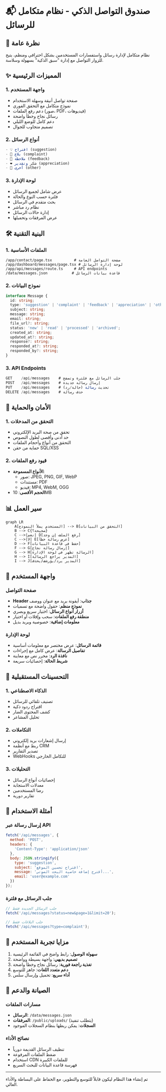 # 📬 صندوق التواصل الذكي - نظام متكامل للرسائل

## 🎯 نظرة عامة
نظام متكامل لإدارة رسائل واستفسارات المستخدمين بشكل احترافي ومنظم، يتيح للزوار التواصل مع إدارة "سبق الذكية" بسهولة وسلاسة.

## ✨ المميزات الرئيسية

### 1. **واجهة المستخدم**
- صفحة تواصل أنيقة وسهلة الاستخدام
- نموذج متكامل مع التحقق الفوري
- دعم رفع الملفات (صور، PDF، فيديوهات)
- رسائل نجاح وخطأ واضحة
- دعم كامل للوضع الليلي
- تصميم متجاوب للجوال

### 2. **أنواع الرسائل**
```typescript
- 💡 اقتراح (suggestion)
- 🚩 بلاغ (complaint)  
- 💬 ملاحظة (feedback)
- ❤️ شكر وتقدير (appreciation)
- 📨 أخرى (other)
```

### 3. **لوحة الإدارة**
- عرض شامل لجميع الرسائل
- فلترة حسب النوع والحالة
- بحث متقدم في الرسائل
- نظام رد مباشر
- إدارة حالات الرسائل
- عرض المرفقات وتحميلها

## 🛠️ البنية التقنية

### 1. **الملفات الأساسية**
```
/app/contact/page.tsx          # صفحة التواصل العامة
/app/dashboard/messages/page.tsx # لوحة إدارة الرسائل
/app/api/messages/route.ts     # API endpoints
/data/messages.json           # قاعدة بيانات الرسائل
```

### 2. **نموذج البيانات**
```typescript
interface Message {
  id: string;
  type: 'suggestion' | 'complaint' | 'feedback' | 'appreciation' | 'other';
  subject: string;
  message: string;
  email: string;
  file_url?: string;
  status: 'new' | 'read' | 'processed' | 'archived';
  created_at: string;
  updated_at?: string;
  response?: string;
  responded_at?: string;
  responded_by?: string;
}
```

### 3. **API Endpoints**
```typescript
GET    /api/messages    # جلب الرسائل مع فلترة وتصفح
POST   /api/messages    # إرسال رسالة جديدة
PUT    /api/messages    # تحديث رسالة (حالة/رد)
DELETE /api/messages    # حذف رسالة
```

## 🔐 الأمان والحماية

### 1. **التحقق من المدخلات**
- تحقق من صحة البريد الإلكتروني
- حد أدنى وأقصى لطول النصوص
- التحقق من أنواع وأحجام الملفات
- حماية من حقن SQL/XSS

### 2. **قيود رفع الملفات**
- **الأنواع المسموحة**: 
  - صور: JPEG, PNG, GIF, WebP
  - مستندات: PDF
  - فيديو: MP4, WebM, OGG
- **الحجم الأقصى**: 10MB

## 📊 سير العمل

```mermaid
graph LR
    A[المستخدم يملأ النموذج] --> B[التحقق من البيانات]
    B --> C{صحيحة؟}
    C -->|نعم| D[رفع الملف إن وجد]
    C -->|لا| E[عرض رسالة خطأ]
    D --> F[حفظ في قاعدة البيانات]
    F --> G[إرسال رسالة نجاح]
    G --> H[الرسالة تظهر في لوحة الإدارة]
    H --> I[المدير يراجع الرسالة]
    I --> J[المدير يرد/يؤرشف/يحذف]
```

## 🎨 واجهة المستخدم

### صفحة التواصل
- **Header جذاب**: أيقونة بريد مع عنوان ووصف
- **نموذج منظم**: حقول واضحة مع تسميات
- **أزرار أنواع الرسائل**: اختيار سريع وبصري
- **منطقة رفع الملفات**: سحب وإفلات أو اختيار
- **معلومات إضافية**: خصوصية وبريد بديل

### لوحة الإدارة
- **قائمة الرسائل**: عرض مختصر مع معلومات أساسية
- **تفاصيل الرسالة**: عرض كامل مع إجراءات
- **نافذة الرد**: محرر نص مع معاينة
- **شريط الحالة**: إحصائيات سريعة

## 🚀 التحسينات المستقبلية

### 1. **الذكاء الاصطناعي**
- تصنيف تلقائي للرسائل
- اقتراح ردود ذكية
- كشف المحتوى الضار
- تحليل المشاعر

### 2. **التكاملات**
- إرسال إشعارات بريد إلكتروني
- ربط مع أنظمة CRM
- تصدير التقارير
- WebHooks للتكامل الخارجي

### 3. **التحليلات**
- إحصائيات أنواع الرسائل
- معدلات الاستجابة
- رضا المستخدمين
- تقارير دورية

## 📝 أمثلة الاستخدام

### إرسال رسالة عبر API
```javascript
fetch('/api/messages', {
  method: 'POST',
  headers: {
    'Content-Type': 'application/json'
  },
  body: JSON.stringify({
    type: 'suggestion',
    subject: 'اقتراح تحسين الموقع',
    message: 'أقترح إضافة خاصية البحث الصوتي...',
    email: 'user@example.com'
  })
});
```

### جلب الرسائل مع فلترة
```javascript
// جلب الرسائل الجديدة فقط
fetch('/api/messages?status=new&page=1&limit=20');

// جلب البلاغات فقط
fetch('/api/messages?type=complaint');
```

## 🌟 مزايا تجربة المستخدم

1. **سهولة الوصول**: رابط واضح في القائمة الرئيسية
2. **تصميم بديهي**: واجهة بسيطة وواضحة
3. **تغذية راجعة فورية**: رسائل نجاح وخطأ واضحة
4. **دعم متعدد اللغات**: جاهز للتوسع
5. **أداء سريع**: تحميل وإرسال سلس

## 🔧 الصيانة والدعم

### مسارات الملفات
- **الرسائل**: `/data/messages.json`
- **المرفقات**: `/public/uploads/` (يتطلب تنفيذ)
- **السجلات**: يمكن ربطها بنظام السجلات الموجود

### نصائح الأداء
- تنظيف الرسائل القديمة دورياً
- ضغط الملفات المرفوعة
- استخدام CDN للملفات الكبيرة
- فهرسة قاعدة البيانات للبحث السريع

---

تم إنشاء هذا النظام ليكون قابلاً للتوسع والتطوير، مع الحفاظ على البساطة والأداء العالي. 